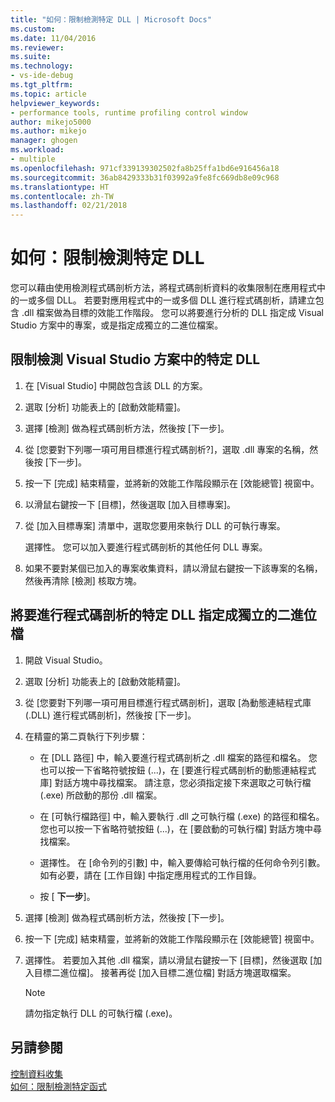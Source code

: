 ```yaml
---
title: "如何：限制檢測特定 DLL | Microsoft Docs"
ms.custom: 
ms.date: 11/04/2016
ms.reviewer: 
ms.suite: 
ms.technology:
- vs-ide-debug
ms.tgt_pltfrm: 
ms.topic: article
helpviewer_keywords:
- performance tools, runtime profiling control window
author: mikejo5000
ms.author: mikejo
manager: ghogen
ms.workload:
- multiple
ms.openlocfilehash: 971cf339139302502fa8b25ffa1bd6e916456a18
ms.sourcegitcommit: 36ab8429333b31f03992a9fe8fc669db8e09c968
ms.translationtype: HT
ms.contentlocale: zh-TW
ms.lasthandoff: 02/21/2018
---
```

# <a name="how-to-limit-instrumentation-to-specific-dlls"></a>如何：限制檢測特定 DLL

您可以藉由使用檢測程式碼剖析方法，將程式碼剖析資料的收集限制在應用程式中的一或多個 DLL。 若要對應用程式中的一或多個 DLL 進行程式碼剖析，請建立包含 .dll 檔案做為目標的效能工作階段。 您可以將要進行分析的 DLL 指定成 Visual Studio 方案中的專案，或是指定成獨立的二進位檔案。

## <a name="to-limit-instrumentation-to-specific-dlls-in-a-visual-studio-solution"></a>限制檢測 Visual Studio 方案中的特定 DLL

1. 在 [Visual Studio] 中開啟包含該 DLL 的方案。

2. 選取 [分析] 功能表上的 [啟動效能精靈]。

3. 選擇 [檢測] 做為程式碼剖析方法，然後按 [下一步]。

4. 從 [您要對下列哪一項可用目標進行程式碼剖析?]，選取 .dll 專案的名稱，然後按 [下一步]。

5. 按一下 [完成] 結束精靈，並將新的效能工作階段顯示在 [效能總管] 視窗中。

6. 以滑鼠右鍵按一下 [目標]，然後選取 [加入目標專案]。

7. 從 [加入目標專案] 清單中，選取您要用來執行 DLL 的可執行專案。

     選擇性。 您可以加入要進行程式碼剖析的其他任何 DLL 專案。

8. 如果不要對某個已加入的專案收集資料，請以滑鼠右鍵按一下該專案的名稱，然後再清除 [檢測] 核取方塊。

## <a name="to-specify-specific-dlls-to-profile-as-independent-binaries"></a>將要進行程式碼剖析的特定 DLL 指定成獨立的二進位檔

1. 開啟 Visual Studio。

2. 選取 [分析] 功能表上的 [啟動效能精靈]。

3. 從 [您要對下列哪一項可用目標進行程式碼剖析]，選取 [為動態連結程式庫 (.DLL) 進行程式碼剖析]，然後按 [下一步]。

4. 在精靈的第二頁執行下列步驟：

    - 在 [DLL 路徑] 中，輸入要進行程式碼剖析之 .dll 檔案的路徑和檔名。 您也可以按一下省略符號按鈕 (...)，在 [要進行程式碼剖析的動態連結程式庫] 對話方塊中尋找檔案。 請注意，您必須指定接下來選取之可執行檔 (.exe) 所啟動的那份 .dll 檔案。

    - 在 [可執行檔路徑] 中，輸入要執行 .dll 之可執行檔 (.exe) 的路徑和檔名。 您也可以按一下省略符號按鈕 (...)，在 [要啟動的可執行檔] 對話方塊中尋找檔案。

    - 選擇性。 在 [命令列的引數] 中，輸入要傳給可執行檔的任何命令列引數。 如有必要，請在 [工作目錄] 中指定應用程式的工作目錄。

    - 按 [ **下一步**]。

5. 選擇 [檢測] 做為程式碼剖析方法，然後按 [下一步]。

6. 按一下 [完成] 結束精靈，並將新的效能工作階段顯示在 [效能總管] 視窗中。

7. 選擇性。 若要加入其他 .dll 檔案，請以滑鼠右鍵按一下 [目標]，然後選取 [加入目標二進位檔]。 接著再從 [加入目標二進位檔] 對話方塊選取檔案。

    > [!NOTE]
    > 請勿指定執行 DLL 的可執行檔 (.exe)。

## <a name="see-also"></a>另請參閱

[控制資料收集](../profiling/controlling-data-collection.md)  
[如何：限制檢測特定函式](../profiling/how-to-limit-instrumentation-to-specific-functions.md)